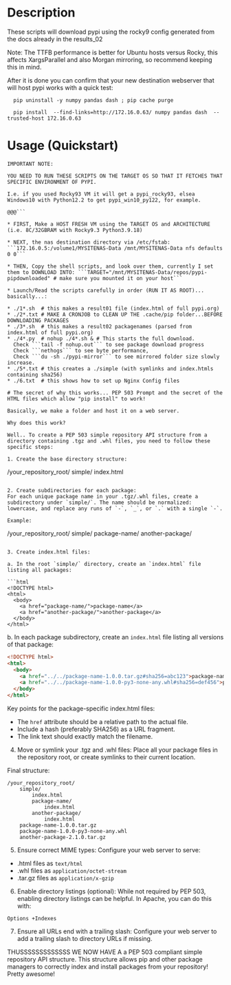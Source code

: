 # Description
These scripts will download pypi using the rocky9 config generated from the docs already in the results_02

Note: The TTFB performance is better for Ubuntu hosts versus Rocky, this affects XargsParallel and also Morgan mirroring, so recommend keeping this in mind.

After it is done you can confirm that your new destination webserver that will host pypi works with a quick test:
```
  pip uninstall -y numpy pandas dash ; pip cache purge

  pip install  --find-links=http://172.16.0.63/ numpy pandas dash  --trusted-host 172.16.0.63
```

# Usage (Quickstart)

```@@@ 
IMPORTANT NOTE: 

YOU NEED TO RUN THESE SCRIPTS ON THE TARGET OS SO THAT IT FETCHES THAT SPECIFIC ENVIRONMENT OF PYPI. 

I.e. if you used Rocky93 VM it will get a pypi_rocky93, elsea Windows10 with Python12.2 to get pypi_win10_py122, for example.

@@@```

* FIRST, Make a HOST FRESH VM using the TARGET OS and ARCHITECTURE (i.e. 8C/32GBRAM with Rocky9.3 Python3.9.18)

* NEXT, the nas destination directory via /etc/fstab: ```172.16.0.5:/volume1/MYSITENAS-Data /mnt/MYSITENAS-Data nfs defaults 0 0```

* THEN, Copy the shell scripts, and look over them, currently I set them to DOWNLOAD INTO: ```TARGET="/mnt/MYSITENAS-Data/repos/pypi-pipdownloaded" # make sure you mounted it on your host```

* Launch/Read the scripts carefully in order (RUN IT AS ROOT)... basically...:

* ./1*.sh  # this makes a result01 file (index.html of full pypi.org)
* ./2*.txt # MAKE A CRONJOB to CLEAN UP THE .cache/pip folder...BEFORE DOWNLOADING PACKAGES
* ./3*.sh  # this makes a result02 packagenames (parsed from index.html of full pypi.org)
* ./4*.py  # nohup ./4*.sh & # This starts the full download. 
  Check ```tail -f nohup.out``` to see package download progress
  Check ```nethogs``` to see byte performance, 
  Check ```du -sh ./pypi-mirror``` to see mirrored folder size slowly increase.
* ./5*.txt # this creates a ./simple (with symlinks and index.htmls containing sha256)
* ./6.txt  # this shows how to set up Nginx Config files

# The secret of why this works... PEP 503 Prompt and the secret of the HTML files which allow "pip install" to work!

Basically, we make a folder and host it on a web server.

Why does this work?

Well.. To create a PEP 503 simple repository API structure from a directory containing .tgz and .whl files, you need to follow these specific steps:

1. Create the base directory structure:

```
/your_repository_root/
    simple/
        index.html
```

2. Create subdirectories for each package:
For each unique package name in your .tgz/.whl files, create a subdirectory under `simple/`. The name should be normalized: lowercase, and replace any runs of `-`, `_`, or `.` with a single `-`.

Example:
```
/your_repository_root/
    simple/
        package-name/
        another-package/
```

3. Create index.html files:

a. In the root `simple/` directory, create an `index.html` file listing all packages:

```html
<!DOCTYPE html>
<html>
  <body>
    <a href="package-name/">package-name</a>
    <a href="another-package/">another-package</a>
  </body>
</html>
```

b. In each package subdirectory, create an `index.html` file listing all versions of that package:

```html
<!DOCTYPE html>
<html>
  <body>
    <a href="../../package-name-1.0.0.tar.gz#sha256=abc123">package-name-1.0.0.tar.gz</a>
    <a href="../../package-name-1.0.0-py3-none-any.whl#sha256=def456">package-name-1.0.0-py3-none-any.whl</a>
  </body>
</html>
```

Key points for the package-specific index.html files:

- The `href` attribute should be a relative path to the actual file.
- Include a hash (preferably SHA256) as a URL fragment.
- The link text should exactly match the filename.

4. Move or symlink your .tgz and .whl files:
Place all your package files in the repository root, or create symlinks to their current location.

Final structure:
```
/your_repository_root/
    simple/
        index.html
        package-name/
            index.html
        another-package/
            index.html
    package-name-1.0.0.tar.gz
    package-name-1.0.0-py3-none-any.whl
    another-package-2.1.0.tar.gz
```

5. Ensure correct MIME types:
Configure your web server to serve:
- .html files as `text/html`
- .whl files as `application/octet-stream`
- .tar.gz files as `application/x-gzip`

6. Enable directory listings (optional):
While not required by PEP 503, enabling directory listings can be helpful. In Apache, you can do this with:

```
Options +Indexes
```

7. Ensure all URLs end with a trailing slash:
Configure your web server to add a trailing slash to directory URLs if missing.

THUSSSSSSSSSSSSS WE NOW HAVE A a PEP 503 compliant simple repository API structure. This structure allows pip and other package managers to correctly index and install packages from your repository! Pretty awesome!
